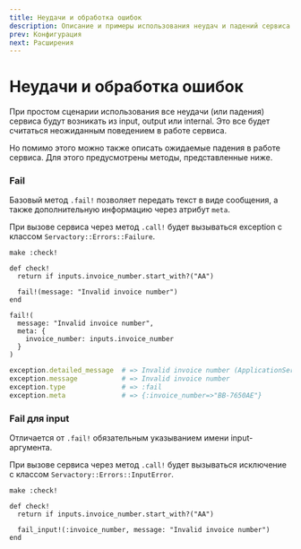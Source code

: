 ```yaml
---
title: Неудачи и обработка ошибок
description: Описание и примеры использования неудач и падений сервиса
prev: Конфигурация
next: Расширения
---
```


# Неудачи и обработка ошибок

При простом сценарии использования все неудачи (или падения) сервиса будут возникать из input, output или internal.
Это все будет считаться неожиданным поведением в работе сервиса.

Но помимо этого можно также описать ожидаемые падения в работе сервиса.
Для этого предусмотрены методы, представленные ниже.

### Fail

Базовый метод `.fail!` позволяет передать текст в виде сообщения, а также дополнительную информацию через атрибут `meta`.

При вызове сервиса через метод `.call!` будет вызываться exception с классом `Servactory::Errors::Failure`.

```ruby{6}
make :check!

def check!
  return if inputs.invoice_number.start_with?("AA")

  fail!(message: "Invalid invoice number")
end
```

```ruby{3-5}
fail!(
  message: "Invalid invoice number",
  meta: {
    invoice_number: inputs.invoice_number
  }
)
```

```ruby
exception.detailed_message  # => Invalid invoice number (ApplicationService::Errors::Failure)
exception.message           # => Invalid invoice number
exception.type              # => :fail
exception.meta              # => {:invoice_number=>"BB-7650AE"}
```

### Fail для input

Отличается от `.fail!` обязательным указыванием имени input-аргумента.

При вызове сервиса через метод `.call!` будет вызываться исключение с классом `Servactory::Errors::InputError`.

```ruby{6}
make :check!

def check!
  return if inputs.invoice_number.start_with?("AA")

  fail_input!(:invoice_number, message: "Invalid invoice number")
end
```
